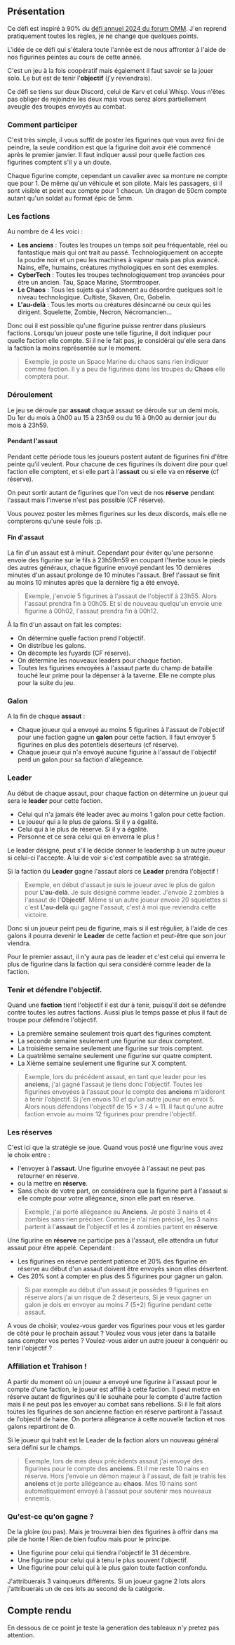 ## Présentation 
Ce défi est inspiré à 90% du [défi annuel 2024 du forum OMM](https://onemoremini.fr/topic/605/defi-annuel-2024-omm-king-of-the-hill). 
J'en reprend pratiquement toutes les règles, je ne change que quelques points.

L'idée de ce défi qui s'étalera toute l'année est de nous affronter à l'aide de nos figurines peintes au cours de cette année.

C'est un jeu à la fois coopératif mais également il faut savoir se la jouer solo. Le but est de tenir l'__objectif__ (j'y reviendrais).

Ce défi se tiens sur deux Discord, celui de Karv et celui Whisp. 
Vous n'êtes pas obliger de rejoindre les deux mais vous serez alors partiellement aveugle des troupes envoyés au combat. 

### Comment participer

C'est très simple, il vous suffit de poster les figurines que vous avez fini de peindre, la seule condition est que la figurine doit avoir été commencé après le premier janvier.
Il faut indiquer aussi pour quelle faction ces figurines comptent s'il y a un doute.

Chaque figurine compte, cependant un cavalier avec sa monture ne compte que pour 1.
De même qu'un véhicule et son pilote. Mais les passagers, si il sont visible et peint eux compte pour 1 chacun.
Un dragon de 50cm compte autant qu'un soldat au format épic de 5mm.

### Les factions

Au nombre de 4 les voici : 
* __Les anciens__ : Toutes les troupes un temps soit peu fréquentable, réel ou fantastique mais qui ont trait au passé. 
Technologiquement on accepte la poudre noir et un peu les machines à vapeur mais pas plus avancé.
Nains, elfe, humains, créatures mythologiques en sont des exemples.
* __CyberTech__ : Toutes les troupes technologiquement trop avancées pour être un ancien. 
Tau, Space Marine, Stormtrooper.
* __Le Chaos__ : Tous les sujets qui s'adonnent au désordre quelques soit le niveau technologique. 
Cultiste, Skaven, Orc, Gobelin.
* __L'au-delà__ : Tous les morts ou créatures désincarné ou ceux qui les dirigent. Squelette, Zombie, Necron, Nécromancien...

Donc oui il est possible qu'une figurine puisse rentrer dans plusieurs factions.
Lorsqu'un joueur poste une telle figurine, il doit indiquer pour quelle faction elle compte.
Si il ne le fait pas, je considérai qu'elle sera dans la faction la moins représentée sur le moment.

> Exemple, je poste un Space Marine du chaos sans rien indiquer comme faction. 
> Il y a peu de figurines dans les troupes du __Chaos__ elle comptera pour. 

### Déroulement 

Le jeu se déroule par __assaut__ chaque assaut se déroule sur un demi mois. 
Du 1er du mois à 0h00 au 15 à 23h59 ou du 16 à 0h00 au dernier jour du mois à 23h59. 

#### Pendant l'assaut

Pendant cette période tous les joueurs postent autant de figurines fini d'être peinte qu'il veulent. 
Pour chacune de ces figurines ils doivent dire pour quel faction elle comptent, 
et si elle part à l'__assaut__ ou si elle va en __réserve__ (cf réserve).

On peut sortir autant de figurines que l'on veut de nos __réserve__ pendant l'assaut mais l'inverse n'est pas possible (CF réserve).

Vous pouvez poster les mêmes figurines sur les deux discords, mais elle ne compterons qu'une seule fois :p. 

#### Fin d'assaut

La fin d'un assaut est à minuit. Cependant pour éviter qu'une personne envoie des figurine sur le
fils à 23h59m59 en coupant l'herbe sous le pieds des autres généraux, chaque figurine envoyé
pendant les 10 dernières minutes d'un assaut prolonge de 10 minutes l'assaut.
Bref l'assaut se finit au moins 10 minutes après que la dernière fig a été envoyé.

> Exemple, j'envoie 5 figurines à l'assaut de l'objectif à 23h55. Alors l'assaut prendra fin à 00h05. 
> Et si de nouveau quelqu'un envoie une figurine à 00h02, l'assaut prendra fin à 00h12. 

À la fin d'un assaut on fait les comptes:
* On détermine quelle faction prend l'objectif.
* On distribue les galons.
* On décompte les fuyards (CF réserve).
* On détermine les nouveaux leaders pour chaque faction.
* Toutes les figurines envoyées à l'assaut parte du champ de bataille touché leur prime pour la dépenser à la taverne. Elle ne compte plus pour la suite du jeu.

### Galon 

A la fin de chaque __assaut__ :
* Chaque joueur qui a envoyé au moins 5 figurines à l'assaut de l'objectif pour une faction gagne un __galon__ pour cette faction.
Il faut envoyer 5 figurines en plus des potentiels déserteurs (cf réserve).
* Chaque joueur qui n'a envoyé aucune figurine à l'assaut de l'objectif perd un galon pour sa faction d'allégeance.

### Leader

Au début de chaque assaut, pour chaque faction on détermine un joueur qui sera le __leader__ pour cette faction.
* Celui qui n'a jamais été leader avec au moins 1 galon pour cette faction.
* Le joueur qui a le plus de galons. Si il y a égalité.
* Celui qui à le plus de réserve. Si il y a égalité.
* Personne et ce sera celui qui en enverra le plus !

Le leader désigné, peut s'il le décide donner le leadership à un autre joueur si celui-ci l'accepte.
À lui de voir si c'est compatible avec sa stratégie.

Si la faction du __Leader__ gagne l'assaut alors ce __Leader__ prendra l'objectif !

> Exemple, en début d'assaut je suis le joueur avec le plus de galon pour __L'au-delà__.
> Je suis désigné comme leader.
> J'envoie 2 zombies à l'assaut de l'__Objectif__.
> Même si un autre joueur envoie 20 squelettes si c'est __L'au-delà__ qui gagne l'assaut, c'est à moi que reviendra cette victoire.

Donc si un joueur peint peu de figurine, mais si il est régulier, à l'aide de ces galons 
il pourra devenir le __Leader__ de cette faction et peut-être que son jour viendra. 

Pour le premier assaut, il n'y aura pas de leader et c'est celui qui enverra le plus de figurine dans la faction qui sera considéré comme leader de la faction.

### Tenir et défendre l'objectif. 

Quand une __faction__ tient l'objectif il est dur à tenir, puisqu'il doit se défendre contre toutes les autres factions.
Aussi plus le temps passe et plus il faut de troupe pour défendre l'objectif. 
* La première semaine seulement trois quart des figurines comptent.
* La seconde semaine seulement une figurine sur deux comptent.
* La troisième semaine seulement une figurine sur trois comptent.
* La quatrième semaine seulement une figurine sur quatre comptent.
* La Xième semaine seulement une figurine sur X comptent.

> Exemple, lors du précédent assaut, en tant que leader pour les __anciens__, j'ai gagné l'assaut je tiens donc l'objectif.
> Toutes les figurines envoyées à l'assaut pour le compte des __anciens__ m'aideront à tenir l'objectif.
> Si j'en envois 10 et qu'un autre joueur en envoi 5.
> Alors nous défendons l'objectif de 15 * 3 / 4 = 11.
> Il faut qu'une autre faction envoie au moins 12 figurines pour prendre l'objectif.

### Les réserves 

C'est ici que la stratégie se joue. Quand vous posté une figurine vous avez le choix entre :
* l'envoyer à l'__assaut__. Une figurine envoyée à l'assaut ne peut pas retourner en réserve.
* ou la mettre en __réserve__.
* Sans choix de votre part, on considérera que la figurine part à l'assaut si elle compte pour votre allégeance, sinon elle part en réserve.

> Exemple, j'ai porté allégeance au __Anciens__. Je poste 3 nains et 4 zombies sans rien préciser.
> Comme je n'ai rien précisé, les 3 nains partent à l'__assaut__ de l'objectif et les 4 zombies partent en __réserve__.

Une figurine en __réserve__ ne participe pas à l'assaut, elle attendra un futur assaut pour être appelé.
Cependant :
* Les figurines en réserve perdent patience et 20% des figurine en réserve
au début d'un assaut doivent être envoyés sinon elles désertent.  
* Ces 20% sont à compter en plus des 5 figurines pour gagner un galon.

> Si par exemple au début d'un assaut je possèdes 9 figurines en réserve alors j'ai un risque de 2 déserteurs, 
> Si je veux gagner un galon je dois en envoyer au moins 7 (5+2) figurine pendant cette assaut.

A vous de choisir, voulez-vous garder vos figurines pour vous et les garder de côté pour le prochain assaut ?
Voulez vous vous jeter dans la bataille sans compter vos pertes ?
Voulez-vous aider un autre joueur à conquérir ou tenir l'objectif ?

### Affiliation et Trahison !

A partir du moment où un joueur a envoyé une figurine à l'assaut pour le compte d'une faction, le joueur est affilié à cette faction.
Il peut mettre en réserve autant de figurines qu'il le souhaite pour le compte d'autre faction mais il ne peut pas les envoyer au combat sans rebellions.
Si il le fait alors toutes les figurines de son ancienne faction en réserve partiront à l'assaut de l'objectif de haine.
On portera allégeance à cette nouvelle faction et nos galons repartiront de 0.

Si le joueur qui trahit est le Leader de la faction alors un nouveau général sera défini sur le champs.

> Exemple, lors de mes deux précédents assaut j'ai envoyé des figurines pour le compte des **anciens**. 
> Et il me reste 10 nains en réserve. Hors j'envoie un démon majeur à l'assaut, de fait je trahis les 
> **anciens** et je porte allégeance au **chaos**. Mes 10 nains sont automatiquement envoyé à 
> l'assaut pour soutenir mes nouveaux ennemis.

### Qu'est-ce qu'on gagne ?

De la gloire (ou pas). Mais je trouverai bien des figurines à offrir dans ma pile de honte !
Rien de bien foufou mais pour le principe.
* Une figurine pour celui qui tiendra l'objectif le 31 décembre.
* Une figurine pour celui qui à tenu le plus souvent l'objectif.
* Une figurine pour celui qui à le plus galon toute faction confondu.

J'attribuerais 3 vainqueurs différents.
Si un joueur gagne 2 lots alors j'attribuerais un de ces lots au second de la catégorie.

## Compte rendu

En dessous de ce point je teste la generation des tableaux n'y pretez pas attention. 

<div class="assaults" />

